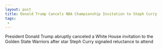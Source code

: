 ```yaml
---
layout: post
title: Donald Trump Cancels NBA Championship Invitation to Steph Curry and the Warriors
tags:
 -
---
```

President Donald Trump abruptly canceled a White House invitation to the Golden State Warriors after star Steph Curry signaled reluctance to attend
